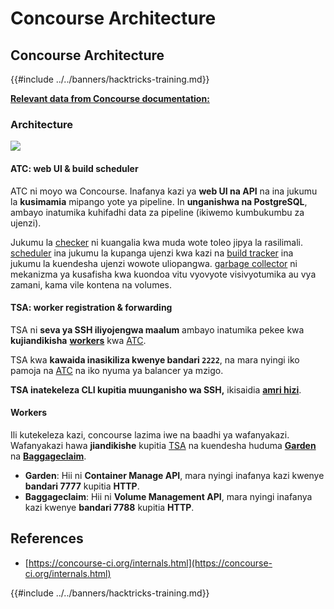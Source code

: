 # Concourse Architecture

## Concourse Architecture

{{#include ../../banners/hacktricks-training.md}}

[**Relevant data from Concourse documentation:**](https://concourse-ci.org/internals.html)

### Architecture

![](<../../images/image (187).png>)

#### ATC: web UI & build scheduler

ATC ni moyo wa Concourse. Inafanya kazi ya **web UI na API** na ina jukumu la **kusimamia** mipango yote ya pipeline. In **unganishwa na PostgreSQL**, ambayo inatumika kuhifadhi data za pipeline (ikiwemo kumbukumbu za ujenzi).

Jukumu la [checker](https://concourse-ci.org/checker.html) ni kuangalia kwa muda wote toleo jipya la rasilimali. [scheduler](https://concourse-ci.org/scheduler.html) ina jukumu la kupanga ujenzi kwa kazi na [build tracker](https://concourse-ci.org/build-tracker.html) ina jukumu la kuendesha ujenzi wowote uliopangwa. [garbage collector](https://concourse-ci.org/garbage-collector.html) ni mekanizma ya kusafisha kwa kuondoa vitu vyovyote visivyotumika au vya zamani, kama vile kontena na volumes.

#### TSA: worker registration & forwarding

TSA ni **seva ya SSH iliyojengwa maalum** ambayo inatumika pekee kwa **kujiandikisha** [**workers**](https://concourse-ci.org/internals.html#architecture-worker) kwa [ATC](https://concourse-ci.org/internals.html#component-atc).

TSA kwa **kawaida inasikiliza kwenye bandari `2222`**, na mara nyingi iko pamoja na [ATC](https://concourse-ci.org/internals.html#component-atc) na iko nyuma ya balancer ya mzigo.

**TSA inatekeleza CLI kupitia muunganisho wa SSH,** ikisaidia [**amri hizi**](https://concourse-ci.org/internals.html#component-tsa).

#### Workers

Ili kutekeleza kazi, concourse lazima iwe na baadhi ya wafanyakazi. Wafanyakazi hawa **jiandikishe** kupitia [TSA](https://concourse-ci.org/internals.html#component-tsa) na kuendesha huduma [**Garden**](https://github.com/cloudfoundry-incubator/garden) na [**Baggageclaim**](https://github.com/concourse/baggageclaim).

- **Garden**: Hii ni **Container Manage API**, mara nyingi inafanya kazi kwenye **bandari 7777** kupitia **HTTP**.
- **Baggageclaim**: Hii ni **Volume Management API**, mara nyingi inafanya kazi kwenye **bandari 7788** kupitia **HTTP**.

## References

- [https://concourse-ci.org/internals.html](https://concourse-ci.org/internals.html)

{{#include ../../banners/hacktricks-training.md}}

